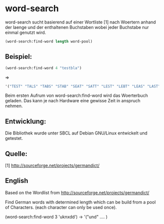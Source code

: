 # word-search

word-search sucht basierend auf einer Wortliste [1] nach Woertern anhand der laenge und der enthaltenen Buchstaben wobei jeder Buchstabe nur einmal genutzt wird.

```cl
(word-search:find-word length word-pool)
```

## Beispiel:

```cl
(word-search:find-word 4 "testbla")
```
=>
```cl
'("TEST" "TALS" "TABS" "STAB" "SEAT" "SATT" "LEST" "LEBT" "LEAS" "LAST" "LAST" "LABT" "LABE" "ETAT" "ELSA" "ELBA" "BETT" "BETA" "BELT" "BEAT" "BEAS" "BAST" "BASE" "ALTE" "ALBE" "ABEL")
```

Beim ersten Aufrum von word-search:find-word wird das Woerterbuch geladen. 
Das kann je nach Hardware eine gewisse Zeit in anspruch nehmen.


## Entwicklung:
Die Bibliothek wurde unter SBCL auf Debian GNU/Linux entwickelt und getestet.


## Quelle:
[1] http://sourceforge.net/projects/germandict/



## English
Based on the Wordlist from http://sourceforge.net/projects/germandict/

Find German words with determined length which can be build from a pool of Characters.
(each character can only be used once).

(word-search:find-word 3 'uknxdd') -> '("und" .... )